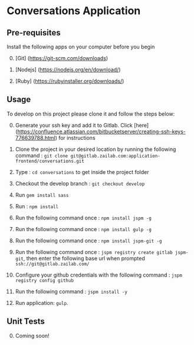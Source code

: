 # Conversations Application

## Pre-requisites
Install the following apps on your computer before you begin

0. [Git] (https://git-scm.com/downloads)

0. [Nodejs] (https://nodejs.org/en/download/)

0. [Ruby] (https://rubyinstaller.org/downloads/)

## Usage

To develop on this project please clone it and follow the steps below: 

0.  Generate your ssh key and add it to Gitlab.  Click [here] (https://confluence.atlassian.com/bitbucketserver/creating-ssh-keys-776639788.html) for instructions

0.  Clone the project in your desired location by running the following command : `git clone git@gitlab.zailab.com:application-frontend/conversations.git`

0.  Type : `cd conversations` to get inside the project folder

0.  Checkout the develop branch : `git checkout develop`

0.  Run `gem install sass`

0.  Run : `npm install`

0.  Run the following command once : `npm install jspm -g`

0.  Run the following command once : `npm install gulp -g`

0.  Run the following command once : `npm install jspm-git -g`

0.  Run the following command once : `jspm registry create gitlab jspm-git`, then enter the following base url when prompted `ssh://git@gitlab.zailab.com/` 

0.  Configure your github credentials with the following command : `jspm registry config github`

0.  Run the following command : `jspm install -y`

0.  Run application: `gulp`.

## Unit Tests

0. Coming soon!